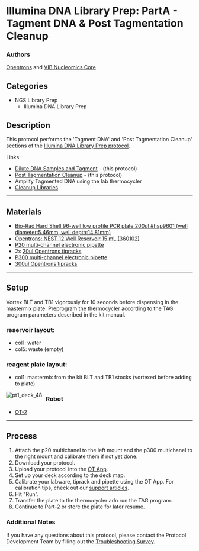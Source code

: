 # Illumina DNA Library Prep: PartA - Tagment DNA & Post Tagmentation Cleanup

### Authors
[Opentrons](https://opentrons.com/) and [VIB Nucleomics Core](https://www.nucleomics.be)

## Categories
* NGS Library Prep
	* Illumina DNA Library Prep

## Description
This protocol performs the 'Tagment DNA' and 'Post Tagmentation Cleanup' sections of the [Illumina DNA Library Prep protocol](https://www.illumina.com/products/by-type/sequencing-kits/library-prep-kits/nextera-dna-flex.html).

Links:
* [Dilute DNA Samples and Tagment](../NC_Illumina_DNA_ptA) - (this protocol)
* [Post Tagmentation Cleanup](../NC_Illumina_DNA_ptA) - (this protocol)
* Amplify Tagmented DNA using the lab thermocycler
* [Cleanup Libraries](../NC_Illumina_DNA_ptB)

---
## Materials

* [Bio-Rad Hard Shell 96-well low profile PCR plate 200ul #hsp9601 (well diameter:5.46mm, well depth:14.81mm)](bio-rad.com/en-us/sku/hsp9601-hard-shell-96-well-pcr-plates-low-profile-thin-wall-skirted-white-clear?ID=hsp9601)
* [Opentrons: NEST 12 Well Reservoir 15 mL (360102)](https://www.cell-nest.com/page94?_l=en&product_id=102)
* [P20 multi-channel electronic pipette](https://shop.opentrons.com/collections/ot-2-pipettes)
* 2x [20ul Opentrons tipracks](https://shop.opentrons.com/collections/opentrons-tips/products/opentrons-10ul-tips)
* [P300 multi-channel electronic pipette](https://shop.opentrons.com/collections/ot-2-pipettes)
* [300ul Opentrons tipracks](https://shop.opentrons.com/collections/opentrons-tips/products/opentrons-300ul-tips)

---
## Setup

Vortex BLT and TB1 vigorously for 10 seconds before dispensing in the mastermix plate. Preprogram the thermocycler according to the TAG program parameters described in the kit manual.

### reservoir layout:
* col1: water
* col5: waste (empty)

### reagent plate layout:
* col1: mastermix from the kit BLT and TB1 stocks (vortexed before adding to plate)

<img src="Deck%20layout%20pt1_48s.png"
     alt="pt1_deck_48"
     style="float: left; margin-right: 10px;" />

### Robot
* [OT-2](https://opentrons.com/ot-2)

---
## Process
1. Attach the p20 multichanel to the left mount and the p300 multichanel to the right mount and calibrate them if not yet done.
2. Download your protocol.
3. Upload your protocol into the [OT App](https://opentrons.com/ot-app).
4. Set up your deck according to the deck map.
5. Calibrate your labware, tiprack and pipette using the OT App. For calibration tips, check out our [support articles](https://support.opentrons.com/en/collections/1559720-guide-for-getting-started-with-the-ot-2).
6. Hit "Run".
7. Transfer the plate to the thermocycler adn run the TAG program.
8. Continue to Part-2 or store the plate for later resume.

### Additional Notes
If you have any questions about this protocol, please contact the Protocol Development Team by filling out the [Troubleshooting Survey](https://protocol-troubleshooting.paperform.co/).
